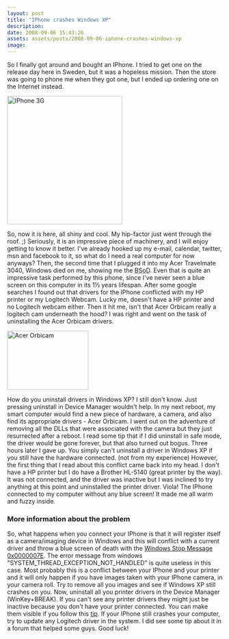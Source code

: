 ```yaml
---
layout: post
title: "IPhone crashes Windows XP"
description:
date: 2008-09-06 15:43:26
assets: assets/posts/2008-09-06-iphone-crashes-windows-xp
image: 
---
```


<p>So I finally got around and bought an IPhone. I tried to get one on the release day here in Sweden, but it was a hopeless mission. Then the store was going to phone me when they got one, but I ended up ordering one on the Internet instead.</p>
<p><a href="http://mint.litemedia.se/wp-content/uploads/264-iphone-3g.jpg"><img class="size-medium wp-image-43" title="IPhone 3G" src="http://litemedia.info/media/Default/Mint/264-iphone-3g-269x300.jpg" alt="IPhone 3G" width="269" height="300" /></a></p>
<p>So, now it is here, all shiny and cool. My hip-factor just went through the roof. ;) Seriously, it is an impressive piece of machinery, and I will enjoy getting to know it better. I've already hooked up my e-mail, calendar, twitter, msn and facebook to it, so what do I need a real computer for now anyways?  Then, the second time that I plugged it into my Acer Travelmate 3040, Windows died on me, showing me the <abbr title="Blue Screen of Death">BSoD</abbr>. Even that is quite an impressive task performed by this phone, since I've never seen a blue screen on this computer in its 1½ years lifespan.  After some google searches I found out that drivers for the IPhone conflicted with my HP printer or my Logitech Webcam. Lucky me, doesn't have a HP printer and no Logitech webcam either. Then it hit me, isn't that Acer Orbicam really a logitech cam underneath the hood? I was right and went on the task of uninstalling the Acer Orbicam drivers.</p>
<p><a href="http://mint.litemedia.se/wp-content/uploads/acer-orbicam.jpg"><img class="size-medium wp-image-44 " title="Acer Orbicam" src="http://litemedia.info/media/Default/Mint/acer-orbicam.jpg" alt="Acer Orbicam" width="190" height="138" /></a></p>
<p>How do you uninstall drivers in Windows XP? I still don't know. Just pressing uninstall in Device Manager wouldn't help. In my next reboot, my smart computer would find a new piece of hardware, a camera, and also find its appropriate drivers  - Acer Orbicam. I went out on the adventure of removing all the DLLs that were associated with the camera but they just resurrected after a reboot. I read some tip that if I did uninstall in safe mode, the driver would be gone forever, but that also turned out bogus.  Three hours later I gave up. You simply can't uninstall a driver in Windows XP if you still have the hardware connected. (not from my experience) However, the first thing that I read about this conflict came back into my head. I don't have a HP printer but I do have a Brother HL-5140 (great printer by the way). It was not connected, and the driver was inactive but I was inclined to try anything at this point and uninstalled the printer driver.  Viola! The IPhone connected to my computer without any blue screen! It made me all warm and fuzzy inside.</p>
<h3>More information about the problem</h3>
<p>So, what happens when you connect your IPhone is that it will register itself as a camera/imaging device in Windows and this will conflict with a current driver and throw a blue screen of death with the <a title="Windows Stop Messages" href="http://www.aumha.org/a/stop.php">Windows Stop Message 0x0000007E</a>. The error message from windows "SYSTEM_THREAD_EXCEPTION_NOT_HANDLED" is quite useless in this case.   Most probably this is a conflict between your IPhone and your printer and it will only happen if you have images taken with your IPhone camera, in your camera roll. Try to remove all you images and see if Windows XP still crashes on you.  Now, uninstall all you printer drivers in the Device Manager (WinKey+BREAK). If you can't see any printer drivers they might just be inactive because you don't have your printer connected. You can make them visible if you follow this <a title="How to uninstall hidden devices, drivers and services" href="http://www.tech-recipes.com/windows_installation_tips504.html">tip</a>.  If your IPhone still crashes your computer, try to update any Logitech driver in the system. I did see some tip about it in a forum that helped some guys.  Good luck!</p>
